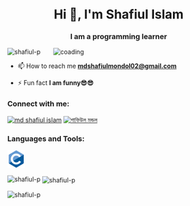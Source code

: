 <h1 align="center">Hi 👋, I'm Shafiul Islam</h1>
<h3 align="center">I am a programming learner</h3>
<img align="right" alt="coading" width="400" src="https://camo.githubusercontent.com/7de37139d0b4c1ce40865e799b446c0e963a3dd8fb68d239707237c40604fa3d/68747470733a2f2f63646e2e6472696262626c652e636f6d2f75736572732f3733303730332f73637265656e73686f74732f363538313234332f6176656e746f2e676966">
<p align="left"> <img src="https://komarev.com/ghpvc/?username=shafiul-p&label=Profile%20views&color=0e75b6&style=flat" alt="shafiul-p" /> </p>

- 📫 How to reach me **mdshafiulmondol02@gmail.com**

- ⚡ Fun fact **I am funny😎😎**

<h3 align="left">Connect with me:</h3>
<p align="left">
<a href="https://linkedin.com/in/md shafiul islam" target="blank"><img align="center" src="https://raw.githubusercontent.com/rahuldkjain/github-profile-readme-generator/master/src/images/icons/Social/linked-in-alt.svg" alt="md shafiul islam" height="30" width="40" /></a>
<a href="https://fb.com/শাফিউল মন্ডল" target="blank"><img align="center" src="https://raw.githubusercontent.com/rahuldkjain/github-profile-readme-generator/master/src/images/icons/Social/facebook.svg" alt="শাফিউল মন্ডল" height="30" width="40" /></a>
</p>

<h3 align="left">Languages and Tools:</h3>
<p align="left"> <a href="https://www.cprogramming.com/" target="_blank" rel="noreferrer"> <img src="https://raw.githubusercontent.com/devicons/devicon/master/icons/c/c-original.svg" alt="c" width="40" height="40"/> </a> </p>

<p><img align="left" src="https://github-readme-stats.vercel.app/api/top-langs?username=shafiul-p&show_icons=true&locale=en&layout=compact" alt="shafiul-p" /></p>

<p>&nbsp;<img align="center" src="https://github-readme-stats.vercel.app/api?username=shafiul-p&show_icons=true&locale=en" alt="shafiul-p" /></p>

<p><img align="center" src="https://github-readme-streak-stats.herokuapp.com/?user=shafiul-p&" alt="shafiul-p" /></p>

